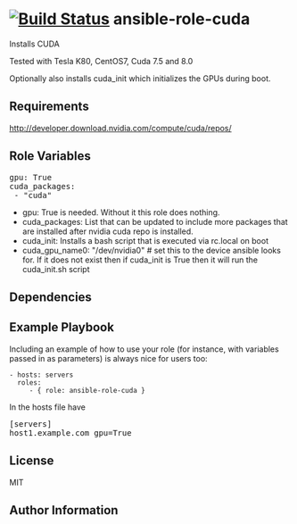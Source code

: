 [![Build Status](https://travis-ci.org/CSC-IT-Center-for-Science/ansible-role-cuda.svg)](https://travis-ci.org/CSC-IT-Center-for-Science/ansible-role-cuda)
ansible-role-cuda
=========

Installs CUDA

Tested with Tesla K80, CentOS7, Cuda 7.5 and 8.0

Optionally also installs cuda_init which initializes the GPUs during boot.

Requirements
------------

http://developer.download.nvidia.com/compute/cuda/repos/

Role Variables
--------------

<pre>
gpu: True
cuda_packages:
 - "cuda"
</pre>

- gpu: True is needed. Without it this role does nothing.
- cuda_packages: List that can be updated to include more packages that are installed after nvidia cuda repo is installed.
- cuda_init: Installs a bash script that is executed via rc.local on boot
- cuda_gpu_name0: "/dev/nvidia0" # set this to the device ansible looks for. If it does not exist then if cuda_init is True then it will run the cuda_init.sh script




Dependencies
------------


Example Playbook
----------------

Including an example of how to use your role (for instance, with variables passed in as parameters) is always nice for users too:

    - hosts: servers
      roles:
         - { role: ansible-role-cuda }

In the hosts file have

<pre>
[servers]
host1.example.com gpu=True
</pre>


License
-------

MIT

Author Information
------------------

